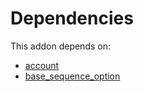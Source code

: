 # Dependencies

This addon depends on:

- [account](../../odoo-bringout-oca-ocb-account)
- [base_sequence_option](../../odoo-bringout-oca-server-tools-base_sequence_option)
